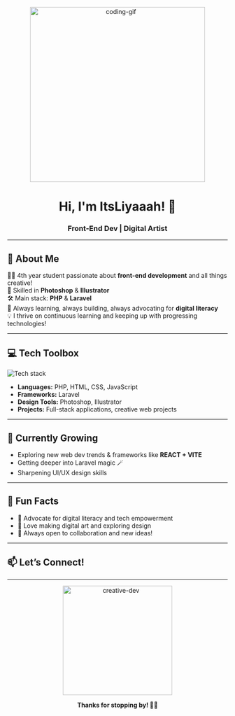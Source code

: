 <!-- Banner GIF -->
<p align="center">
  <img src="https://media.giphy.com/media/3o7abB06u9bNzA8lu8/giphy.gif" alt="coding-gif" width="400"/>
</p>

<h1 align="center">Hi, I'm ItsLiyaaah! 👋</h1>
<h3 align="center">Front-End Dev | Digital Artist </h3>

---

## 🌟 About Me

🙋‍♀️ 4th year student passionate about **front-end development** and all things creative!  
🎨 Skilled in **Photoshop** & **Illustrator**  
🛠️ Main stack: **PHP** & **Laravel**  
🚀 Always learning, always building, always advocating for **digital literacy**  
💡 I thrive on continuous learning and keeping up with progressing technologies!

---

## 💻 Tech Toolbox

<img src="https://skillicons.dev/icons?i=php,laravel,html,css,js,figma,ps,ai,vscode" alt="Tech stack" />

- **Languages:** PHP, HTML, CSS, JavaScript  
- **Frameworks:** Laravel  
- **Design Tools:** Photoshop, Illustrator  
- **Projects:** Full-stack applications, creative web projects

---

## 🌱 Currently Growing

- Exploring new web dev trends & frameworks like **REACT + VITE**
- Getting deeper into Laravel magic 🪄
- Sharpening UI/UX design skills

---

## 🎉 Fun Facts

- 📢 Advocate for digital literacy and tech empowerment
- 🎨 Love making digital art and exploring design
- 🤝 Always open to collaboration and new ideas!

---

## 📫 Let’s Connect!

<!-- Add your social links here -->
<!-- Example:
[![LinkedIn](https://img.shields.io/badge/-LinkedIn-blue?style=flat&logo=linkedin)](https://linkedin.com/in/yourprofile)
[![Twitter](https://img.shields.io/badge/-Twitter-blue?style=flat&logo=twitter)](https://twitter.com/yourprofile)
-->

---

<p align="center">
  <img src="https://media.giphy.com/media/xT9IgzoKnwFNmISR8I/giphy.gif" alt="creative-dev" width="250"/>
</p>

<p align="center"><b>Thanks for stopping by! 🌈✨</b></p>
